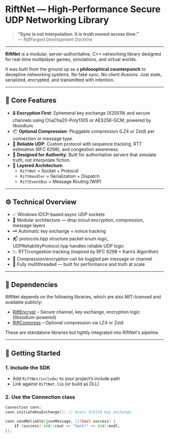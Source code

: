# RiftNet — High-Performance Secure UDP Networking Library

> **“Sync is not interpolation. It is truth moved across time.”**  
> — *RiftForged Development Doctrine*

---

**RiftNet** is a modular, server-authoritative, C++ networking library designed for real-time multiplayer games, simulations, and virtual worlds.

It was built from the ground up as a **philosophical counterpunch** to deceptive networking systems. No fake sync. No client illusions. Just state, serialized, encrypted, and transmitted with intention.

---

## 🔧 Core Features

- 🔒 **Encryption First**: Ephemeral key exchange (X25519) and secure channels using ChaCha20-Poly1305 or AES256-GCM, powered by libsodium.
- 📦 **Optional Compression**: Pluggable compression (LZ4 or Zstd) per connection or message type.
- 🔁 **Reliable UDP**: Custom protocol with sequence tracking, RTT estimation (RFC 6298), and congestion awareness.
- 🧠 **Designed for Authority**: Built for authoritative servers that simulate truth, not interpolate fiction.
- 🧩 **Layered Architecture**:
  - `RiftNet` = Socket + Protocol
  - `RiftHandler` = Serialization + Dispatch
  - `RiftEventBus` = Message Routing (WIP)

---

## ⚙️ Technical Overview

- ✅ Windows IOCP-based async UDP sockets
- 🧩 Modular architecture — drop in/out encryption, compression, message layers
- 🗝 Automatic key exchange + nonce tracking
- 📬 protocols.hpp structure packet enum logic, UDPReliabilityProtocol.hpp handles reliable UDP logic
- 📉 RTT/congestion tracking (inspired by RFC 6298 + Karn’s Algorithm)
- 🔐 Compression/encryption can be toggled per message or channel
- 🧵 Fully multithreaded — built for performance and truth at scale

---

## 🔗 Dependencies

RiftNet depends on the following libraries, which are also MIT-licensed and available publicly:

- [RiftEncrypt](https://github.com/TheToastiest/RiftEncrypt) – Secure channel, key exchange, encryption logic (libsodium-powered)
- [RiftCompress](https://github.com/TheToastiest/RiftCompress) – Optional compression via LZ4 or Zstd

These are standalone libraries but tightly integrated into RiftNet's pipeline.

---

## 🚀 Getting Started

### 1. Include the SDK

- Add `RiftNet/include/` to your project’s include path
- Link against `RiftNet.lib` (or build as DLL)

### 2. Use the Connection class

```cpp
Connection conn;
conn.initiateKeyExchange(); // Async X25519 key exchange

conn.sendReliable(jsonMessage, [](bool success) {
    if (success) std::cout << "Sent!" << std::endl;
});
